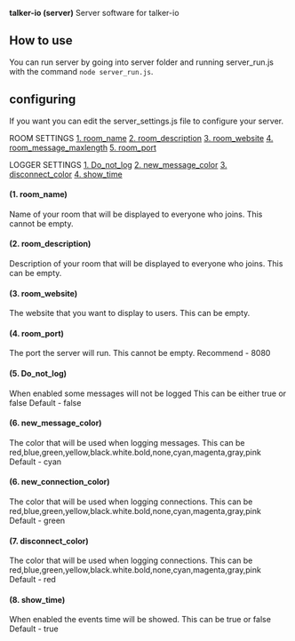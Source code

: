  **talker-io (server)**
Server software for talker-io


## How to use
You can run server by going into server folder and running server_run.js
with the command `node server_run.js`.

## configuring
If you want you can edit the server_settings.js file to configure your server.

ROOM SETTINGS
[1. room_name](#1-room_name)
[2. room_description](#2-room_description)
[3. room_website](#3-room_website)
[4. room_message_maxlength](#4-room_message_maxlength)
[5. room_port](#5-room_port)


LOGGER SETTINGS
[1. Do_not_log](#6-do_not_log)
[2. new_message_color](#7-new_messgae_color)
[3. disconnect_color](#8-disconnect_color)
[4. show_time](#9-show_time)


#### (1. room_name)
Name of your room that will be displayed to everyone who joins.
This cannot be empty.

#### (2. room_description)
Description of your room that will be displayed to everyone who joins.
This can be empty.

#### (3. room_website)
The website that you want to display to users.
This can be empty.

#### (4. room_port)
The port the server will run.
This cannot be empty.
Recommend - 8080  

#### (5. Do_not_log)
When enabled some messages will not be logged
This can be either true or false
Default - false
 
#### (6. new_message_color)
The color that will be used when logging messages.
This can be red,blue,green,yellow,black.white.bold,none,cyan,magenta,gray,pink
Default - cyan

#### (6. new_connection_color)
The color that will be used when logging connections.
This can be red,blue,green,yellow,black.white.bold,none,cyan,magenta,gray,pink
Default - green

#### (7. disconnect_color)
The color that will be used when logging connections.
This can be red,blue,green,yellow,black.white.bold,none,cyan,magenta,gray,pink
Default - red

#### (8. show_time)
When enabled the events time will be showed.
This can be true or false
Default - true
